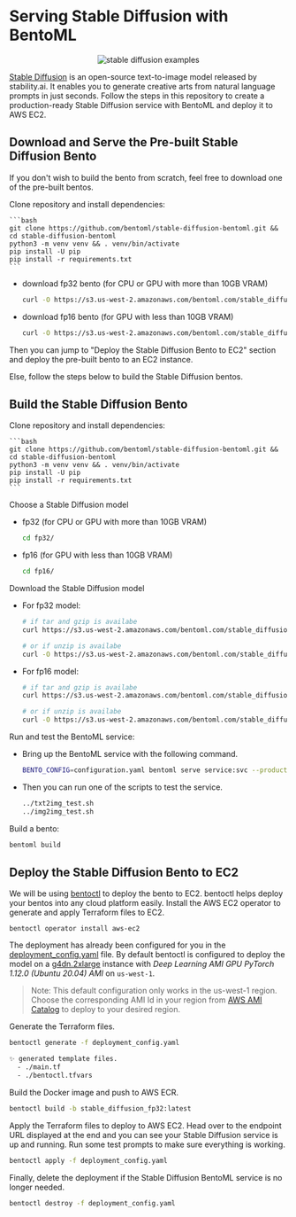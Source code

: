 # Serving Stable Diffusion with BentoML

<p align="center">
  <img src="https://user-images.githubusercontent.com/861225/191730233-e0786728-0a35-4244-b196-d176a48499e9.png" alt="stable diffusion examples"/>
</p>

[Stable Diffusion](https://stability.ai/blog/stable-diffusion-public-release) is an open-source text-to-image model released by stability.ai. It enables you to generate creative arts from natural language prompts in just seconds. Follow the steps in this repository to create a production-ready Stable Diffusion service with BentoML and deploy it to AWS EC2.


## Download and Serve the Pre-built Stable Diffusion Bento

If you don't wish to build the bento from scratch, feel free to download one of the pre-built bentos.

Clone repository and install dependencies:

	```bash
	git clone https://github.com/bentoml/stable-diffusion-bentoml.git && cd stable-diffusion-bentoml
	python3 -m venv venv && . venv/bin/activate
	pip install -U pip
	pip install -r requirements.txt
	```

- download fp32 bento (for CPU or GPU with more than 10GB VRAM)

  ```bash
  curl -O https://s3.us-west-2.amazonaws.com/bentoml.com/stable_diffusion_bentoml/sd_fp32.bento && bentoml import ./sd_fp32.bento
  ```

- download fp16 bento (for GPU with less than 10GB VRAM)

  ```bash
  curl -O https://s3.us-west-2.amazonaws.com/bentoml.com/stable_diffusion_bentoml/sd_fp16.bento && bentoml import ./sd_fp16.bento
  ```

Then you can jump to "Deploy the Stable Diffusion Bento to EC2" section and deploy the pre-built bento to an EC2 instance.

Else, follow the steps below to build the Stable Diffusion bentos.

## Build the Stable Diffusion Bento

Clone repository and install dependencies:

	```bash
	git clone https://github.com/bentoml/stable-diffusion-bentoml.git && cd stable-diffusion-bentoml
	python3 -m venv venv && . venv/bin/activate
	pip install -U pip
	pip install -r requirements.txt
	```

Choose a Stable Diffusion model

- fp32 (for CPU or GPU with more than 10GB VRAM)

	```bash
	cd fp32/
	```

- fp16 (for GPU with less than 10GB VRAM)

	```bash
	cd fp16/
	```

Download the Stable Diffusion model

- For fp32 model:

	```bash
	# if tar and gzip is availabe
	curl https://s3.us-west-2.amazonaws.com/bentoml.com/stable_diffusion_bentoml/sd_model_v1_4.tgz | tar zxf - -C models/

	# or if unzip is availabe
	curl -O https://s3.us-west-2.amazonaws.com/bentoml.com/stable_diffusion_bentoml/sd_model_v1_4.zip && unzip -d models/ sd_model_v1_4.zip
	```

- For fp16 model:

	```bash
	# if tar and gzip is availabe
	curl https://s3.us-west-2.amazonaws.com/bentoml.com/stable_diffusion_bentoml/sd_model_v1_4_fp16.tgz | tar zxf - -C models/

	# or if unzip is availabe
	curl -O https://s3.us-west-2.amazonaws.com/bentoml.com/stable_diffusion_bentoml/sd_model_v1_4_fp16.zip && unzip -d models/ sd_model_v1_4_fp16.zip
	```

Run and test the BentoML service:

- Bring up the BentoML service with the following command.

	```bash
	BENTO_CONFIG=configuration.yaml bentoml serve service:svc --production
	```

- Then you can run one of the scripts to test the service.

	```bash
	../txt2img_test.sh
	../img2img_test.sh
	```

Build a bento:

```bash
bentoml build
```


## Deploy the Stable Diffusion Bento to EC2

We will be using [bentoctl](https://github.com/bentoml/bentoctl) to deploy the bento to EC2. bentoctl helps deploy your bentos into any cloud platform easily. Install the AWS EC2 operator to generate and apply Terraform files to EC2.

```
bentoctl operator install aws-ec2
```

The deployment has already been configured for you in the [deployment_config.yaml](https://github.com/bentoml/stable-diffusion-bentoml/blob/main/bentoctl/deployment_config.yaml) file. By default bentoctl is configured to deploy the model on a [g4dn.2xlarge](https://aws.amazon.com/ec2/instance-types/g4/) instance with *Deep Learning AMI GPU PyTorch 1.12.0 (Ubuntu 20.04) AMI* on `us-west-1`.

> Note: This default configuration only works in the us-west-1 region. Choose the corresponding AMI Id in your region from [AWS AMI Catalog](https://console.aws.amazon.com/ec2/home#AMICatalog) to deploy to your desired region.

Generate the Terraform files.
```bash
bentoctl generate -f deployment_config.yaml

✨ generated template files.
  - ./main.tf
  - ./bentoctl.tfvars
```


Build the Docker image and push to AWS ECR.
```bash
bentoctl build -b stable_diffusion_fp32:latest
```

Apply the Terraform files to deploy to AWS EC2. Head over to the endpoint URL displayed at the end and you can see your Stable Diffusion service is up and running. Run some test prompts to make sure everything is working.

```bash
bentoctl apply -f deployment_config.yaml
```

Finally, delete the deployment if the Stable Diffusion BentoML service is no longer needed.

```bash
bentoctl destroy -f deployment_config.yaml
```
